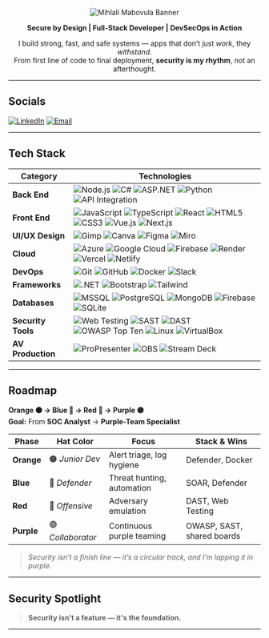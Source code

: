 <!-- GITHUB PROFILE BANNER -->
<p align="center">
  <img src="https://img.shields.io/badge/Mihlali%20Mabovula-%F0%9F%94%90%20Secure%20by%20Design%20%7C%20Full--Stack%20Developer%20%7C%20DevSecOps%20in%20Action-red?style=for-the-badge&logo=github" alt="Mihlali Mabovula Banner">
</p>

<p align="center"><b>Secure by Design | Full-Stack Developer | DevSecOps in Action</b></p>
<p align="center">I build strong, fast, and safe systems — apps that don’t just <i>work</i>, they <i>withstand</i>.<br>
From first line of code to final deployment, <b>security is my rhythm</b>, not an afterthought.</p>

---

## Socials  
[![LinkedIn](https://img.shields.io/badge/LinkedIn-Connect-%230077B5?style=flat&logo=linkedin)](https://linkedin.com/in/mihlali-8934528-mabovula)  [![Email](https://img.shields.io/badge/Email-Contact-%23D14836?style=flat&logo=gmail)](mailto:mihlalimabovula597@gmail.com)  

---

## Tech Stack  

| **Category**       | **Technologies** |
|--------------------|------------------|
| **Back End**       | ![Node.js](https://img.shields.io/badge/-Node.js-339933?logo=nodedotjs) ![C#](https://img.shields.io/badge/-C%23-239120?logo=csharp) ![ASP.NET](https://img.shields.io/badge/-ASP.NET-512BD4?logo=dotnet) ![Python](https://img.shields.io/badge/-Python-3776AB?logo=python&logoColor=white) ![API Integration](https://img.shields.io/badge/-API%20Integration-FF6F00?logo=swagger) |
| **Front End**      | ![JavaScript](https://img.shields.io/badge/-JavaScript-F7DF1E?logo=javascript&logoColor=black) ![TypeScript](https://img.shields.io/badge/-TypeScript-3178C6?logo=typescript) ![React](https://img.shields.io/badge/-React-61DAFB?logo=react) ![HTML5](https://img.shields.io/badge/-HTML5-E34F26?logo=html5) ![CSS3](https://img.shields.io/badge/-CSS3-1572B6?logo=css3) ![Vue.js](https://img.shields.io/badge/-Vue.js-4FC08D?logo=vuedotjs) ![Next.js](https://img.shields.io/badge/-Next.js-000000?logo=nextdotjs) |
| **UI/UX Design**   | ![Gimp](https://img.shields.io/badge/-GIMP-5C5543?logo=gimp) ![Canva](https://img.shields.io/badge/-Canva-00C4CC?logo=canva) ![Figma](https://img.shields.io/badge/-Figma-F24E1E?logo=figma) ![Miro](https://img.shields.io/badge/-Miro-F2D522?logo=miro) |
| **Cloud**          | ![Azure](https://img.shields.io/badge/-Azure-0078D4?logo=microsoftazure) ![Google Cloud](https://img.shields.io/badge/-GCP-4285F4?logo=googlecloud) ![Firebase](https://img.shields.io/badge/-Firebase-FFCA28?logo=firebase&logoColor=black) ![Render](https://img.shields.io/badge/-Render-00A6FF?logo=render) ![Vercel](https://img.shields.io/badge/-Vercel-000000?logo=vercel) ![Netlify](https://img.shields.io/badge/-Netlify-00C7B7?logo=netlify) |
| **DevOps**         | ![Git](https://img.shields.io/badge/-Git-F05032?logo=git) ![GitHub](https://img.shields.io/badge/-GitHub-181717?logo=github) ![Docker](https://img.shields.io/badge/-Docker-2496ED?logo=docker) ![Slack](https://img.shields.io/badge/-Slack-4A154B?logo=slack) |
| **Frameworks**     | ![.NET](https://img.shields.io/badge/-.NET-512BD4?logo=dotnet) ![Bootstrap](https://img.shields.io/badge/-Bootstrap-7952B3?logo=bootstrap) ![Tailwind](https://img.shields.io/badge/-Tailwind_CSS-38B2AC?logo=tailwind-css) |
| **Databases**      | ![MSSQL](https://img.shields.io/badge/-SQL%20Server-CC2927?logo=microsoftsqlserver) ![PostgreSQL](https://img.shields.io/badge/-PostgreSQL-4169E1?logo=postgresql) ![MongoDB](https://img.shields.io/badge/-MongoDB-47A248?logo=mongodb) ![Firebase](https://img.shields.io/badge/-Firebase-FFCA28?logo=firebase&logoColor=black) ![SQLite](https://img.shields.io/badge/-SQLite-003B57?logo=sqlite) |
| **Security Tools** | ![Web Testing](https://img.shields.io/badge/-Web%20Testing-2E8B57?logo=selenium) ![SAST](https://img.shields.io/badge/-SAST-0078D4?logo=checkmarx) ![DAST](https://img.shields.io/badge/-DAST-FF8800?logo=owasp) ![OWASP Top Ten](https://img.shields.io/badge/-OWASP%20Top%20Ten-000000?logo=owasp) ![Linux](https://img.shields.io/badge/-Linux-FCC624?logo=linux&logoColor=black) ![VirtualBox](https://img.shields.io/badge/-VirtualBox-183A61?logo=virtualbox) |
| **AV Production**  | ![ProPresenter](https://img.shields.io/badge/-ProPresenter-1D4ED7?logo=propresenter) ![OBS](https://img.shields.io/badge/-OBS-302E31?logo=obsstudio) ![Stream Deck](https://img.shields.io/badge/-Stream_Deck-1E1E1E?logo=elgato) |

---

## Roadmap  
**Orange 🟠 → Blue 🔵 → Red 🔴 → Purple 🟣**  
**Goal:** From **SOC Analyst** → **Purple-Team Specialist**

| **Phase**    | **Hat Color** | **Focus**              | **Stack & Wins**             |
|--------------|---------------|------------------------|-------------------------------|
| **Orange**   | 🟠 *Junior Dev* | Alert triage, log hygiene | Defender, Docker |
| **Blue**     | 🔵 *Defender*  | Threat hunting, automation | SOAR, Defender |
| **Red**      | 🔴 *Offensive* | Adversary emulation       | DAST, Web Testing |
| **Purple**   | 🟣 *Collaborator* | Continuous purple teaming | OWASP, SAST, shared boards |

> *Security isn’t a finish line — it’s a circular track, and I’m lapping it in purple.*

---

## Security Spotlight  

> **Security isn't a feature — it's the foundation.**

---
